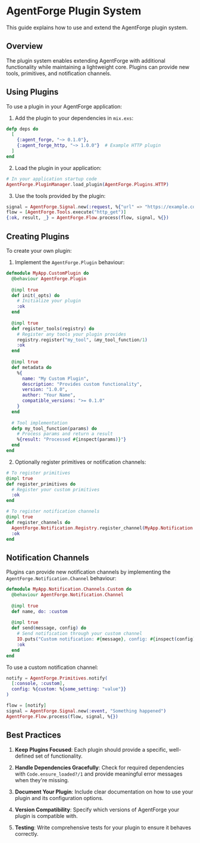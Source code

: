 # AgentForge Plugin System

This guide explains how to use and extend the AgentForge plugin system.

## Overview

The plugin system enables extending AgentForge with additional functionality while maintaining a lightweight core. Plugins can provide new tools, primitives, and notification channels.

## Using Plugins

To use a plugin in your AgentForge application:

1. Add the plugin to your dependencies in `mix.exs`:

```elixir
defp deps do
  [
    {:agent_forge, "~> 0.1.0"},
    {:agent_forge_http, "~> 1.0.0"}  # Example HTTP plugin
  ]
end
```

2. Load the plugin in your application:

```elixir
# In your application startup code
AgentForge.PluginManager.load_plugin(AgentForge.Plugins.HTTP)
```

3. Use the tools provided by the plugin:

```elixir
signal = AgentForge.Signal.new(:request, %{"url" => "https://example.com"})
flow = [AgentForge.Tools.execute("http_get")]
{:ok, result, _} = AgentForge.Flow.process(flow, signal, %{})
```

## Creating Plugins

To create your own plugin:

1. Implement the `AgentForge.Plugin` behaviour:

```elixir
defmodule MyApp.CustomPlugin do
  @behaviour AgentForge.Plugin
  
  @impl true
  def init(_opts) do
    # Initialize your plugin
    :ok
  end
  
  @impl true
  def register_tools(registry) do
    # Register any tools your plugin provides
    registry.register("my_tool", &my_tool_function/1)
    :ok
  end
  
  @impl true
  def metadata do
    %{
      name: "My Custom Plugin",
      description: "Provides custom functionality",
      version: "1.0.0",
      author: "Your Name",
      compatible_versions: ">= 0.1.0"
    }
  end
  
  # Tool implementation
  defp my_tool_function(params) do
    # Process params and return a result
    %{result: "Processed #{inspect(params)}"}
  end
end
```

2. Optionally register primitives or notification channels:

```elixir
# To register primitives
@impl true
def register_primitives do
  # Register your custom primitives
  :ok
end

# To register notification channels
@impl true
def register_channels do
  AgentForge.Notification.Registry.register_channel(MyApp.Notification.Channels.Custom)
  :ok
end
```

## Notification Channels

Plugins can provide new notification channels by implementing the `AgentForge.Notification.Channel` behaviour:

```elixir
defmodule MyApp.Notification.Channels.Custom do
  @behaviour AgentForge.Notification.Channel
  
  @impl true
  def name, do: :custom
  
  @impl true
  def send(message, config) do
    # Send notification through your custom channel
    IO.puts("Custom notification: #{message}, config: #{inspect(config)}")
    :ok
  end
end
```

To use a custom notification channel:

```elixir
notify = AgentForge.Primitives.notify(
  [:console, :custom],
  config: %{custom: %{some_setting: "value"}}
)

flow = [notify]
signal = AgentForge.Signal.new(:event, "Something happened")
AgentForge.Flow.process(flow, signal, %{})
```

## Best Practices

1. **Keep Plugins Focused**: Each plugin should provide a specific, well-defined set of functionality.

2. **Handle Dependencies Gracefully**: Check for required dependencies with `Code.ensure_loaded?/1` and provide meaningful error messages when they're missing.

3. **Document Your Plugin**: Include clear documentation on how to use your plugin and its configuration options.

4. **Version Compatibility**: Specify which versions of AgentForge your plugin is compatible with.

5. **Testing**: Write comprehensive tests for your plugin to ensure it behaves correctly.
